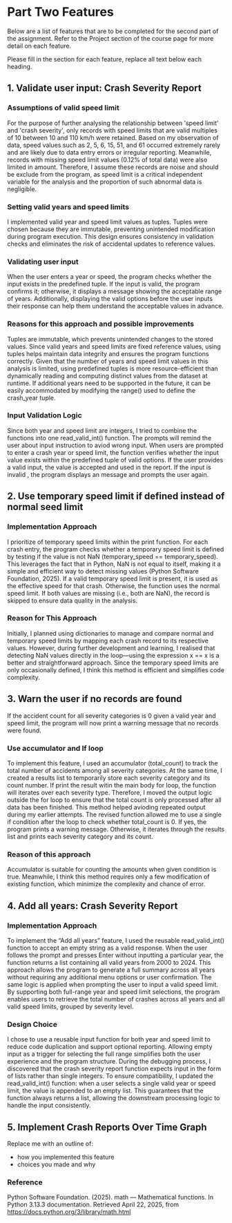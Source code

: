 # Part Two Features
Below are a list of features that are to be completed for the second part of the assignment. Refer to the Project section of the course page for more detail on each feature.

Please fill in the section for each feature, replace all text below each heading.

## 1. Validate user input: Crash Severity Report
### Assumptions of valid speed limit
For the purpose of further analysing the relationship between 'speed limit' and 'crash severity', only records with speed limits that are valid multiples of 10 between 10 and 110 km/h were retained.
Based on my observation of data, speed values such as 2, 5, 6, 15, 51, and 61 occurred extremely rarely and are likely due to data entry errors or irregular reporting. Meanwhile, records with missing speed limit values (0.12% of total data) were also limited in amount. Therefore, I assume these records are noise and should be exclude from the program, as speed limit is a critical independent variable for the analysis and the proportion of such abnormal data is negligible.
### Setting valid years and speed limits
I implemented valid year and speed limit values as tuples.
Tuples were chosen because they are immutable, preventing unintended modification during program execution. This design ensures consistency in validation checks and eliminates the risk of accidental updates to reference values.
### Validating user input
When the user enters a year or speed, the program checks whether the input exists in the predefined tuple. If the input is valid, the program confirms it; otherwise, it displays a message showing the acceptable range of years.
Additionally, displaying the valid options before the user inputs their response can help them understand the acceptable values in advance.
### Reasons for this approach and possible improvements
Tuples are immutable, which prevents unintended changes to the stored values.
Since valid years and speed limits are fixed reference values, using tuples helps maintain data integrity and ensures the program functions correctly.
Given that the number of years and speed limit values in this analysis is limited, using predefined tuples is more resource-efficient than dynamically reading and computing distinct values from the dataset at runtime.
If additional years need to be supported in the future, it can be easily accommodated by modifying the range() used to define the crash_year tuple.
### Input Validation Logic
Since both year and speed limit are integers, I tried to combine the functions into one read_valid_int() function. The prompts will remind the user about input instruction to aviod wrong input.
When users are prompted to enter a crash year or speed limit, the function verifies whether the input value exists within the predefined tuple of valid options.
If the user provides a valid input, the value is accepted and used in the report. If the input is invalid , the program displays an message and prompts the user again.

## 2. Use temporary speed limit if defined instead of normal seed limit
### Implementation Approach
I prioritize of temporary speed limits within the print function.
For each crash entry, the program checks whether a temporary speed limit is defined by testing if the value is not NaN (temporary_speed == temporary_speed). This leverages the fact that in Python, NaN is not equal to itself, making it a simple and efficient way to detect missing values (Python Software Foundation, 2025).
If a valid temporary speed limit is present, it is used as the effective speed for that crash. Otherwise, the function uses the normal speed limit. If both values are missing (i.e., both are NaN), the record is skipped to ensure data quality in the analysis.
### Reason for This Approach
Initially, I planned using dictionaries to manage and compare normal and temporary speed limits by mapping each crash record to its respective values. However, during further development and learning, I realised that detecting NaN values directly in the loop—using the expression x == x is a better and straightforward approach.
Since the temporary speed limits are only occasionally defined, I think this method is efficient and simplifies code complexity.



## 3. Warn the user if no records are found  
If the accident count for all severity categories is 0 given a valid year and speed limit, the program will now print a warning message that no records were found.
### Use accumulator and If loop
To implement this feature, I used an accumulator (total_count) to track the total number of accidents among all severity categories. At the same time, I created a results list to temporarily store each severity category and its count number.
If print the result witin the main body for loop, the function will iterates over each severity type. Therefore, I moved the output logic outside the for loop to ensure that the total count is only processed after all data has been finished. This method helped avioding repeated output during my earlier attempts.
The revised function allowed me to use a single if condition after the loop to check whether total_count is 0. If yes, the program prints a warning message. Otherwise, it iterates through the results list and prints each severity category and its count.
### Reason of this approach
Accumulator is suitable for counting the amounts when given condition is true. Meanwhile, I think this method requires only a few modification of existing function, which minimize the complexity and chance of error.

## 4. Add all years: Crash Severity Report
### Implementation Approach
To implement the “Add all years” feature, I used the reusable read_valid_int() function to accept an empty string as a valid response.
When the user follows the prompt and presses Enter without inputting a particular year, the function returns a list containing all valid years from 2000 to 2024. This approach allows the program to generate a full summary across all years without requiring any additional menu options or user confirmation.
The same logic is applied when prompting the user to input a valid speed limit. By supporting both full-range year and speed limit selections, the program enables users to retrieve the total number of crashes across all years and all valid speed limits, grouped by severity level.
### Design Choice
I chose to use a reusable input function for both year and speed limit to reduce code duplication and support optional reporting. Allowing empty input as a trigger for selecting the full range simplifies both the user experience and the program structure.
During the debugging process, I discovered that the crash severity report function expects input in the form of lists rather than single integers. To ensure compatibility, I updated the read_valid_int() function: when a user selects a single valid year or speed limit, the value is appended to an empty list. This guarantees that the function always returns a list, allowing the downstream processing logic to handle the input consistently.

## 5. Implement Crash Reports Over Time Graph
Replace me with an outline of:

- how you implemented this feature
- choices you made and why

### Reference
Python Software Foundation. (2025). math — Mathematical functions. In Python 3.13.3 documentation. Retrieved April 22, 2025, from https://docs.python.org/3/library/math.html